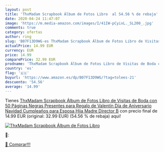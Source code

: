 ```yaml
---
layout: post
title: 'ThxMadam Scrapbook Álbum de Fotos Libro  al 54.56 % de rebaja'
date: 2020-04-24 11:47:07
image: 'https://m.media-amazon.com/images/I/41IW-pCyixL._SL200_.jpg'
comments: true
category: ofertas
author: ring
slug: 'B07F13D9WG-es ThxMadam Scrapbook Álbum de Fotos Libro de Visitas de Boda con 50 Páginas Negras Presentes para Regalo de Valentín Día de Aniversario Navidad Cumpleaños para Esposa Hija Madre  Director B'
actualPrice: 14.99 EUR
currency: EUR
price: 14.99
comparePrice: 32.99 EUR
prodname: 'ThxMadam Scrapbook Álbum de Fotos Libro de Visitas de Boda con 50 Páginas Negras Presentes para Regalo de Valentín Día de Aniversario Navidad Cumpleaños para Esposa Hija Madre  Director B'
country: 'es'
flag: '🇪🇸'
buyurl: 'https://www.amazon.es/dp/B07F13D9WG/?tag=tolees-21'
descuento: '54.56'
average: '14.99'
---
```


Tienes [ThxMadam Scrapbook Álbum de Fotos Libro de Visitas de Boda con 50 Páginas Negras Presentes para Regalo de Valentín Día de Aniversario Navidad Cumpleaños para Esposa Hija Madre  Director B](https://www.amazon.es/dp/B07F13D9WG/?tag=tolees-21) con precio final de  14.99 EUR (original: 32.99 EUR) (54.56 %  de rebaja) aqui!

[![ThxMadam Scrapbook Álbum de Fotos Libro ](https://m.media-amazon.com/images/I/41IW-pCyixL._SL200_.jpg)](https://www.amazon.es/dp/B07F13D9WG/?tag=tolees-21)

🔎:


[🛒 Comprar!!!](https://www.amazon.es/dp/B07F13D9WG/?tag=tolees-21)
